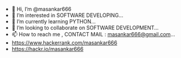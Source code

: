 - 👋 Hi, I’m @masankar666
- 👀 I’m interested in SOFTWARE DEVELOPING...
- 🌱 I’m currently learning PYTHON...
- 💞️ I’m looking to collaborate on SOFTWARE DEVELOPMENT...
- 📫 How to reach me , CONTACT MAIL : masankar666@gmail.com...
- https://www.hackerrank.com/masankar666
- https://hackr.io/masankar666

<!---
masankar666/masankar666 is a ✨ special ✨ repository because its `README.md` (this file) appears on your GitHub profile.
You can click the Preview link to take a look at your changes.
--->
